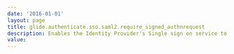 ```yaml
---
date: '2016-01-01'
layout: page
title: glide.authenticate.sso.saml2.require_signed_authnrequest
description: Enables the Identity Provider's Single sign on service to receive a signed AuthnRequest 
value:  
---
```

